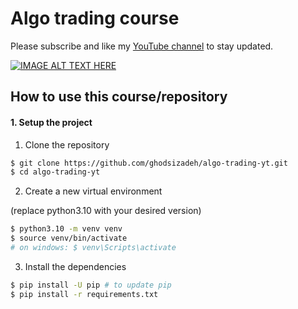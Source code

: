 # Algo trading course

Please subscribe and like my [YouTube channel](https://bitly.com/lwm-youtube) to stay updated.

[![IMAGE ALT TEXT HERE](https://img.youtube.com/vi/9E8rADiadh0/0.jpg)](https://www.youtube.com/watch?v=9E8rADiadh0)


## How to use this course/repository
####  1.  Setup the project
1. Clone the repository
```bash
$ git clone https://github.com/ghodsizadeh/algo-trading-yt.git
$ cd algo-trading-yt
```

2. Create a new virtual environment

(replace python3.10 with your desired version)
```bash
$ python3.10 -m venv venv
$ source venv/bin/activate
# on windows: $ venv\Scripts\activate
```

3. Install the dependencies
```bash
$ pip install -U pip # to update pip
$ pip install -r requirements.txt
```



